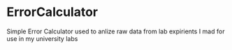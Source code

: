 # ErrorCalculator
 Simple Error Calculator used to anlize raw data from lab expirients I mad for use in my university labs